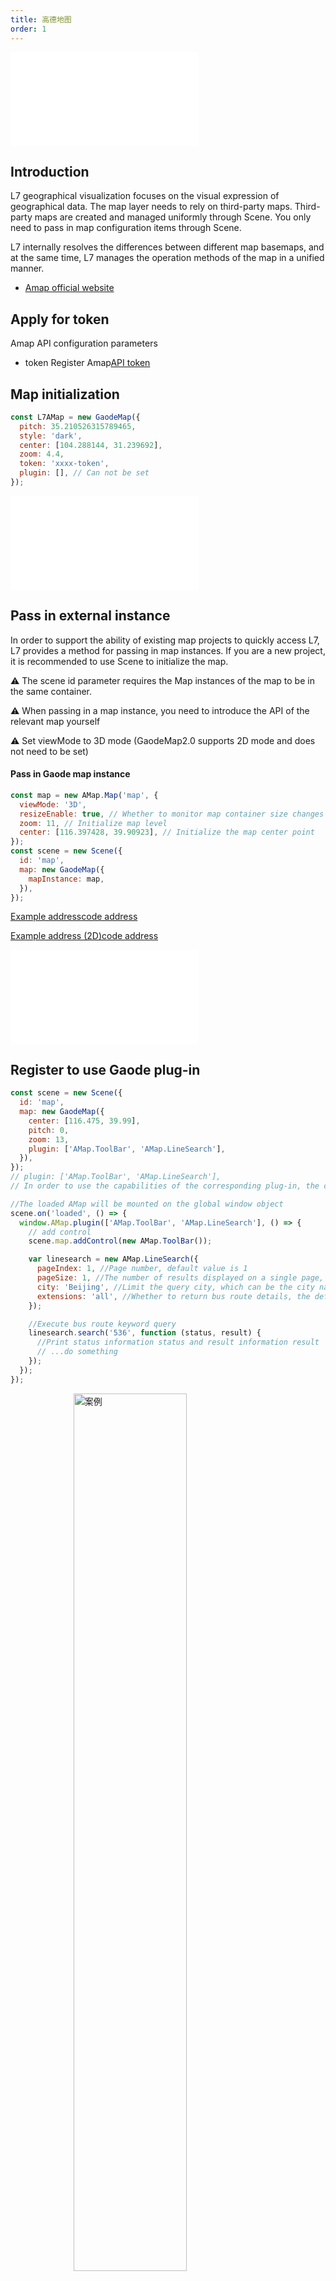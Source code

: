 ```yaml
---
title: 高德地图
order: 1
---
```


<embed src="@/docs/api/common/style.md"></embed>

## Introduction

L7 geographical visualization focuses on the visual expression of geographical data. The map layer needs to rely on third-party maps. Third-party maps are created and managed uniformly through Scene. You only need to pass in map configuration items through Scene.

L7 internally resolves the differences between different map basemaps, and at the same time, L7 manages the operation methods of the map in a unified manner.

* [Amap official website](https://lbs.amap.com/api/javascript-api-v2/update)

## Apply for token

Amap API configuration parameters

* token
  Register Amap[API token](https://lbs.amap.com/api/javascript-api/guide/abc/prepare)

## Map initialization

```javascript
const L7AMap = new GaodeMap({
  pitch: 35.210526315789465,
  style: 'dark',
  center: [104.288144, 31.239692],
  zoom: 4.4,
  token: 'xxxx-token',
  plugin: [], // Can not be set
});
```

<embed src="@/docs/api/common/map.en.md"></embed>

## Pass in external instance

In order to support the ability of existing map projects to quickly access L7, L7 provides a method for passing in map instances. If you are a new project, it is recommended to use Scene to initialize the map.

⚠️ The scene id parameter requires the Map instances of the map to be in the same container.

⚠️ When passing in a map instance, you need to introduce the API of the relevant map yourself

⚠️ Set viewMode to 3D mode (GaodeMap2.0 supports 2D mode and does not need to be set)

#### Pass in Gaode map instance

```javascript
const map = new AMap.Map('map', {
  viewMode: '3D',
  resizeEnable: true, // Whether to monitor map container size changes
  zoom: 11, // Initialize map level
  center: [116.397428, 39.90923], // Initialize the map center point
});
const scene = new Scene({
  id: 'map',
  map: new GaodeMap({
    mapInstance: map,
  }),
});
```

[Example address](/examples/tutorial/map#amapInstance)[code address](https://github.com/antvis/L7/blob/master/examples/tutorial/map/demo/amapInstance.js)

[Example address (2D)](/examples/tutorial/map#amapInstance2d)[code address](https://github.com/antvis/L7/blob/master/examples/tutorial/map/demo/amapInstance.js)

<embed src="@/docs/api/common/map.en.md"></embed>

## Register to use Gaode plug-in

```javascript
const scene = new Scene({
  id: 'map',
  map: new GaodeMap({
    center: [116.475, 39.99],
    pitch: 0,
    zoom: 13,
    plugin: ['AMap.ToolBar', 'AMap.LineSearch'],
  }),
});
// plugin: ['AMap.ToolBar', 'AMap.LineSearch'],
// In order to use the capabilities of the corresponding plug-in, the corresponding plug-in should first be registered in plugin

//The loaded AMap will be mounted on the global window object
scene.on('loaded', () => {
  window.AMap.plugin(['AMap.ToolBar', 'AMap.LineSearch'], () => {
    // add control
    scene.map.addControl(new AMap.ToolBar());

    var linesearch = new AMap.LineSearch({
      pageIndex: 1, //Page number, default value is 1
      pageSize: 1, //The number of results displayed on a single page, the default value is 20, the maximum value is 50
      city: 'Beijing', //Limit the query city, which can be the city name (Chinese/Chinese full spelling), city code, the default value is "National"
      extensions: 'all', //Whether to return bus route details, the default value is "base"
    });

    //Execute bus route keyword query
    linesearch.search('536', function (status, result) {
      //Print status information status and result information result
      // ...do something
    });
  });
});
```

<img width="60%" style="display: block;margin: 0 auto;" alt="案例" src='https://gw.alipayobjects.com/mdn/rms_816329/afts/img/A*ag-nSrIPPEUAAAAAAAAAAAAAARQnAQ'>

[Online case](/examples/amapplugin/bus#busstop)
